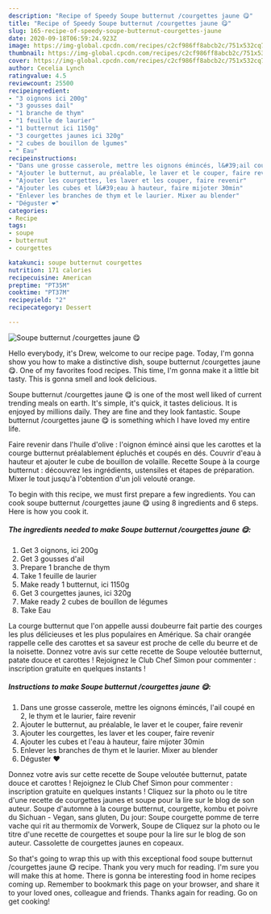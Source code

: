 ```yaml
---
description: "Recipe of Speedy Soupe butternut /courgettes jaune 😋"
title: "Recipe of Speedy Soupe butternut /courgettes jaune 😋"
slug: 165-recipe-of-speedy-soupe-butternut-courgettes-jaune
date: 2020-09-18T06:59:24.923Z
image: https://img-global.cpcdn.com/recipes/c2cf986ff8abcb2c/751x532cq70/soupe-butternut-courgettes-jaune-😋-photo-principale-de-la-recette.jpg
thumbnail: https://img-global.cpcdn.com/recipes/c2cf986ff8abcb2c/751x532cq70/soupe-butternut-courgettes-jaune-😋-photo-principale-de-la-recette.jpg
cover: https://img-global.cpcdn.com/recipes/c2cf986ff8abcb2c/751x532cq70/soupe-butternut-courgettes-jaune-😋-photo-principale-de-la-recette.jpg
author: Cecelia Lynch
ratingvalue: 4.5
reviewcount: 25500
recipeingredient:
- "3 oignons ici 200g"
- "3 gousses dail"
- "1 branche de thym"
- "1 feuille de laurier"
- "1 butternut ici 1150g"
- "3 courgettes jaunes ici 320g"
- "2 cubes de bouillon de lgumes"
- " Eau"
recipeinstructions:
- "Dans une grosse casserole, mettre les oignons émincés, l&#39;ail coupé en 2, le thym et le laurier, faire revenir"
- "Ajouter le butternut, au préalable, le laver et le couper, faire revenir"
- "Ajouter les courgettes, les laver et les couper, faire revenir"
- "Ajouter les cubes et l&#39;eau à hauteur, faire mijoter 30min"
- "Enlever les branches de thym et le laurier. Mixer au blender"
- "Déguster ❤️"
categories:
- Recipe
tags:
- soupe
- butternut
- courgettes

katakunci: soupe butternut courgettes 
nutrition: 171 calories
recipecuisine: American
preptime: "PT35M"
cooktime: "PT37M"
recipeyield: "2"
recipecategory: Dessert

---
```



![Soupe butternut /courgettes jaune 😋](https://img-global.cpcdn.com/recipes/c2cf986ff8abcb2c/751x532cq70/soupe-butternut-courgettes-jaune-😋-photo-principale-de-la-recette.jpg)

Hello everybody, it's Drew, welcome to our recipe page. Today, I'm gonna show you how to make a distinctive dish, soupe butternut /courgettes jaune 😋. One of my favorites food recipes. This time, I'm gonna make it a little bit tasty. This is gonna smell and look delicious.

Soupe butternut /courgettes jaune 😋 is one of the most well liked of current trending meals on earth. It's simple, it's quick, it tastes delicious. It is enjoyed by millions daily. They are fine and they look fantastic. Soupe butternut /courgettes jaune 😋 is something which I have loved my entire life.

Faire revenir dans l&#39;huile d&#39;olive : l&#39;oignon émincé ainsi que les carottes et la courge butternut préalablement épluchés et coupés en dés. Couvrir d&#39;eau à hauteur et ajouter le cube de bouillon de volaille. Recette Soupe à la courge butternut : découvrez les ingrédients, ustensiles et étapes de préparation. Mixer le tout jusqu&#39;à l&#39;obtention d&#39;un joli velouté orange.


To begin with this recipe, we must first prepare a few ingredients. You can cook soupe butternut /courgettes jaune 😋 using 8 ingredients and 6 steps. Here is how you cook it.

<!--inarticleads1-->

##### The ingredients needed to make Soupe butternut /courgettes jaune 😋:

1. Get 3 oignons, ici 200g
1. Get 3 gousses d&#39;ail
1. Prepare 1 branche de thym
1. Take 1 feuille de laurier
1. Make ready 1 butternut, ici 1150g
1. Get 3 courgettes jaunes, ici 320g
1. Make ready 2 cubes de bouillon de légumes
1. Take  Eau


La courge butternut que l&#39;on appelle aussi doubeurre fait partie des courges les plus délicieuses et les plus populaires en Amérique. Sa chair orangée rappelle celle des carottes et sa saveur est proche de celle du beurre et de la noisette. Donnez votre avis sur cette recette de Soupe veloutée butternut, patate douce et carottes ! Rejoignez le Club Chef Simon pour commenter : inscription gratuite en quelques instants ! 

<!--inarticleads2-->

##### Instructions to make Soupe butternut /courgettes jaune 😋:

1. Dans une grosse casserole, mettre les oignons émincés, l&#39;ail coupé en 2, le thym et le laurier, faire revenir
1. Ajouter le butternut, au préalable, le laver et le couper, faire revenir
1. Ajouter les courgettes, les laver et les couper, faire revenir
1. Ajouter les cubes et l&#39;eau à hauteur, faire mijoter 30min
1. Enlever les branches de thym et le laurier. Mixer au blender
1. Déguster ❤️


Donnez votre avis sur cette recette de Soupe veloutée butternut, patate douce et carottes ! Rejoignez le Club Chef Simon pour commenter : inscription gratuite en quelques instants ! Cliquez sur la photo ou le titre d&#39;une recette de courgettes jaunes et soupe pour la lire sur le blog de son auteur. Soupe d&#39;automne à la courge butternut, courgette, kombu et poivre du Sichuan - Vegan, sans gluten, Du jour: Soupe courgette pomme de terre vache qui rit au thermomix de Vorwerk, Soupe de Cliquez sur la photo ou le titre d&#39;une recette de courgettes et soupe pour la lire sur le blog de son auteur. Cassolette de courgettes jaunes en copeaux. 

So that's going to wrap this up with this exceptional food soupe butternut /courgettes jaune 😋 recipe. Thank you very much for reading. I'm sure you will make this at home. There is gonna be interesting food in home recipes coming up. Remember to bookmark this page on your browser, and share it to your loved ones, colleague and friends. Thanks again for reading. Go on get cooking!
